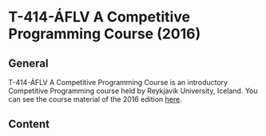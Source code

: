 # T-414-ÁFLV A Competitive Programming Course (2016)

## General

T-414-ÁFLV A Competitive Programming Course is an introductory Competitive Programming course held by Reykjavík University, Iceland. You can see the course material of the 2016 edition [here](https://github.com/SuprDewd/T-414-AFLV/tree/2016). 

## Content
